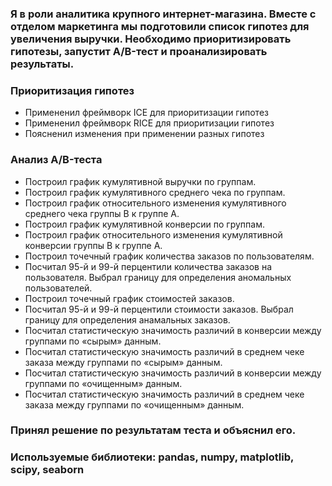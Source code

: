 ### Я в роли аналитика крупного интернет-магазина. Вместе с отделом маркетинга мы подготовили список гипотез для увеличения выручки. Необходимо приоритизировать гипотезы, запустит A/B-тест и проанализировать результаты.
### Приоритизация гипотез
- Примененил фреймворк ICE для приоритизации гипотез
- Примененил фреймворк RICE для приоритизации гипотез
- Поясненил изменения при применении разных гипотез
### Анализ A/B-теста
- Построил график кумулятивной выручки по группам. 
- Построил график кумулятивного среднего чека по группам.
- Построил график относительного изменения кумулятивного среднего чека группы B к группе A.
- Построил график кумулятивной конверсии по группам. 
- Построил график относительного изменения кумулятивной конверсии группы B к группе A.
- Построил точечный график количества заказов по пользователям. 
- Посчитал 95-й и 99-й перцентили количества заказов на пользователя. Выбрал границу для определения аномальных пользователей.
- Построил точечный график стоимостей заказов. 
- Посчитал 95-й и 99-й перцентили стоимости заказов. Выбрал границу для определения анамальных заказов.
- Посчитал статистическую значимость различий в конверсии между группами по «сырым» данным.
- Посчитал статистическую значимость различий в среднем чеке заказа между группами по «сырым» данным.
- Посчитал статистическую значимость различий в конверсии между группами по «очищенным» данным.
- Посчитал статистическую значимость различий в среднем чеке заказа между группами по «очищенным» данным.

### Принял решение по результатам теста и объяснил его.

### Используемые библиотеки: pandas, numpy, matplotlib, scipy, seaborn
